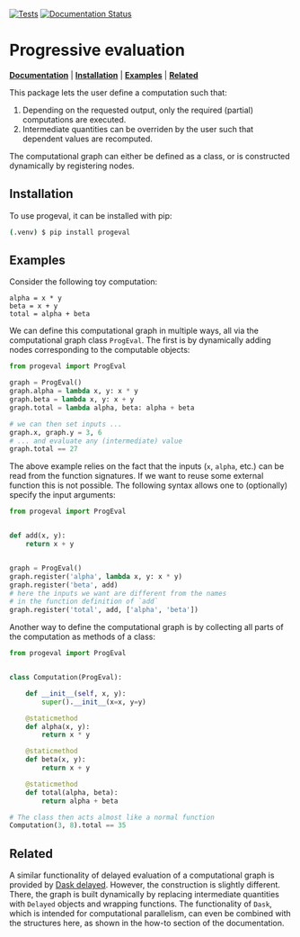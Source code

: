[![Tests](https://github.com/mathisgerdes/progeval/actions/workflows/python-test.yml/badge.svg)](https://github.com/mathisgerdes/progeval/actions/workflows/python-test.yml)
[![Documentation Status](https://readthedocs.org/projects/progeval/badge/?version=latest)](https://progeval.readthedocs.io/en/latest/?badge=latest)

# Progressive evaluation

[**Documentation**](https://progeval.readthedocs.io/)
| [**Installation**](#installation)
| [**Examples**](#examples)
| [**Related**](#related)

This package lets the user define a computation such that:
1. Depending on the requested output, only the required (partial) computations are executed.
2. Intermediate quantities can be overriden by the user such that dependent values are recomputed.

The computational graph can either be defined as a class, or is constructed dynamically by registering nodes.

## Installation

To use progeval, it can be installed with pip:

```bash
(.venv) $ pip install progeval
```

## Examples
Consider the following toy computation:
```
alpha = x * y
beta = x + y
total = alpha + beta
```

We can define this computational graph in multiple ways, all via the computational graph class `ProgEval`.
The first is by dynamically adding nodes corresponding to the computable objects:

```python
from progeval import ProgEval

graph = ProgEval()
graph.alpha = lambda x, y: x * y
graph.beta = lambda x, y: x + y
graph.total = lambda alpha, beta: alpha + beta

# we can then set inputs ...
graph.x, graph.y = 3, 6
# ... and evaluate any (intermediate) value
graph.total == 27
```

The above example relies on the fact that the inputs (`x`, `alpha`, etc.) can be read from the function signatures.
If we want to reuse some external function this is not possible.
The following syntax allows one to (optionally) specify the input arguments:

```python
from progeval import ProgEval


def add(x, y):
    return x + y


graph = ProgEval()
graph.register('alpha', lambda x, y: x * y)
graph.register('beta', add)
# here the inputs we want are different from the names 
# in the function definition of `add`
graph.register('total', add, ['alpha', 'beta'])
```

Another way to define the computational graph is by collecting all parts of the computation as methods of a class:

```python
from progeval import ProgEval


class Computation(ProgEval):

    def __init__(self, x, y):
        super().__init__(x=x, y=y)

    @staticmethod
    def alpha(x, y):
        return x * y

    @staticmethod
    def beta(x, y):
        return x + y

    @staticmethod
    def total(alpha, beta):
        return alpha + beta

# The class then acts almost like a normal function
Computation(3, 8).total == 35
```

## Related
A similar functionality of delayed evaluation of a computational graph is provided by [Dask delayed](https://docs.dask.org/en/stable/delayed.html).
However, the construction is slightly different.
There, the graph is built dynamically by replacing intermediate quantities with `Delayed` objects and wrapping functions.
The functionality of `Dask`, which is intended for computational parallelism, can even be combined with the structures here, as shown in the how-to section of the documentation.
